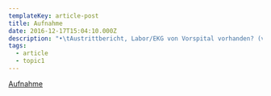 ```yaml
---
templateKey: article-post
title: Aufnahme
date: 2016-12-17T15:04:10.000Z
description: "•\tAustrittbericht, Labor/EKG von Vorspital vorhanden? (v.a. ausser Insel Gruppe)\n•\tAnamnese, ggf. zusätzlich Fremdanamnese falls Angehörigen/Bekannten der/die Pat. hierher begleiten, klinische Status\n•\tAssessment („Einschätzung“ oder besser „umfassender medizinischer und sozialer Problemanalyse“)\n•\tDiagnose Liste überarbeiten und geriatrisch gewichtet «priorisieren»\nBitte keine „AZ Verschlechterung“ als Hauptdiagnose. Ebenfalls „dementielle Entwicklung“ oder „Stolpersturz“ sollte als Begriffe vermieden werden. \n-\tHauptproblem in der Mobilität? (chr. Gang- und Balancestörung mit/ohne Stürze)\n-\tKognition, falls auffällig, gehört zu TOP 3 (Ätiologie, Kognitive Hauptdefiziten, nicht kognitive Defiziten, Neurologische Symptome, Eigen- und Fremdanamnese, Demenz RF, zerebrale Bildgebung), bei MCI auch Ätiologie erwähnen\n…………………….\n-\tKardiopathie (nur letzte Befunde, falls ein akt. Echo vorliegt, je nach LVEF: HFrEF (heart failure with a reduced ejection fraction), LVEF<40%, HFpEF (heart failure with a preserved ejection fraction, LVEF>= 50%), HFmrEF (heart failure with a mid-range ejection fraction, LVEF 40-49%).)\n………………….\n-\tChronische/ akute/ acut on chronic Niereninsuffizienz (eGFR: CKD Epi)\n-\tAnämie (Vorwerten? Substraten bereit in Vorspital bestimmt? Falls nicht: Vitamin B12, EC Folsäure, Ferritin (bei normale CRP), ggf. Transferrin Sättigung, Retikulozyten (bei unklarer Anämie oder ohne adäq. Anstieg mehrere Wochen postoperativ))\n……………………….\n-\tStress-/ Drang- / gemischte Inkontinenz\n-\tMangelernährung (NRS, ggf. BMI, Albumin, Ergänzungsnahrung)\n- \tVisusminderung\n-\tHörminderung\n-\tKlinisch manifeste Osteoporose (mit Vitamin D Mangel?) falls Hauptdiagnostik Fraktur eher auf 2-te Stelle hochbringen\n-\tWeitere Diagnosen (falls mehr als 10-13 Diagnosen)\n•\tMedis Liste überprüfen: \no\tIndikationen (vorhandene Dg, allenfalls ergänzen, z.B. Benzodiazepingewöhnheit / -abhängigkeit)\no\tNegativ Liste Insel berücksichtigen\no\tInteraktionen Check\no\tAntiepileptika NIE umverordnen (kein Wechsel auf Generikum oder Original, nur genau was der Pat gehabt hat)\no\tHat der Pat. Marcoumar? -> Formular öffnen\no\tHat der Pat. Basis Insulin oder/und NSS? -> Formular öffnen\no\tnicht vorhandene Medis (in RS mit PP und OA: regulär oder gleichentags?) per Rezept bestellen.\no\tReserve verordnen\n•\tStandard Verordnungen Tag 1-3, BZTP bei Diabetiker\n•\tLabor initial \no\tFalls letzter bekannt «auffällig» (noch stark erhöhter CRP, Krea Verschlechterung) oder keine Bekannt in der letzte 7-10 Tage -> zeitnahe Kontrolle (z.B. nächster Tag)\no\tBB, Krea (ggf. Harnstoff bei bekannte Ni), E-Lyte: Na, K, Ca, Albumin,ggf. »Lebercheck»: ALT, Alk.Phos und Bilirubin\no\tHbA1c bei Diabetiker, wenn kein Wert in der letzte 2 Monaten\no\t1x Digoxin Spiegel bestimmen falls kein aktuelle Wert vorhanden\no\tbei bek. Gicht: Harnsäure Bestimmung (aber nicht während Schub)\no\tggf. TSH, Vitamin B12, EC Folsäure \no\tkein Routine Vitamin D Bestimmung, sondern NUR bei Risikopatienten (Sturz, mit Knochenbrüchen bei minimalem Trauma, Patienten mit Osteoporose, adipösen Patienten, Vd.a. Malabsorption (z.B. Magenoperation, Dünndarmerkrankungen), unter antiepileptika oder/und Langzeit Glucocorticoide p.o.)\no\tkein routinemässiges Verwenden von Lipidstatus, proBNP, Magnesium, D-dimer (v.a. bei suffizient antikoagulierte Pat.), keine Amylase/ Lipase Nachkontrolle bei bek. Pathologie\n•\tBesprechung mit OA: geplante Aufenthaltsdauer, Unklarheiten, Labor initial einplanen\n•\tBei lückenlose Infos: Kontakt mit Angehörigen und/oder HA und Vorspital überlegen\n"
tags:
  - article
  - topic1
---
```

[Aufnahme](/article/2019-01-15-tdtrctrc)
